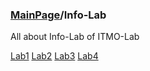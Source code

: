 ### [MainPage](../README.md)/Info-Lab

All about Info-Lab of ITMO-Lab

[Lab1](Lab1.md)
[Lab2](Lab2.md)
[Lab3](Lab3.md)
[Lab4](Lab4.md)
